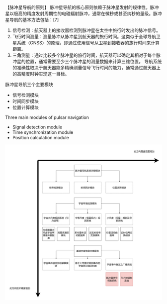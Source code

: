 【脉冲星导航的原则】
脉冲星导航的核心原则依赖于脉冲星发射的规律性。脉冲星以极高的精度发射周期性的电磁辐射脉冲，通常在微秒或甚至纳秒的量级。脉冲星导航的基本方法包括：[7]
1.	信号检测：航天器上的接收器检测到脉冲星在太空中旅行时发出的脉冲信号。
2.	飞行时间测量：测量脉冲从脉冲星到航天器的旅行时间。这类似于全球导航卫星系统（GNSS）的原理，即通过使用信号从卫星到接收器的旅行时间来计算距离。
3.	三角测量：通过比较多个脉冲星的旅行时间，航天器可以确定其相对于每个脉冲星的位置，通常需要至少三个脉冲星的测量数据来计算三维位置。
导航系统的准确性取决于航天器能多精确测量信号飞行时间的能力，通常通过航天器上的高精度时钟实现这一目标。

脉冲星导航三个主要模块
- 信号检测模块
- 时间同步模块
- 位置计算模块

Three main modules of pulsar navigation
- Signal detection module
- Time synchronization module
- Position calculation module

![](./imgs/p1.png)